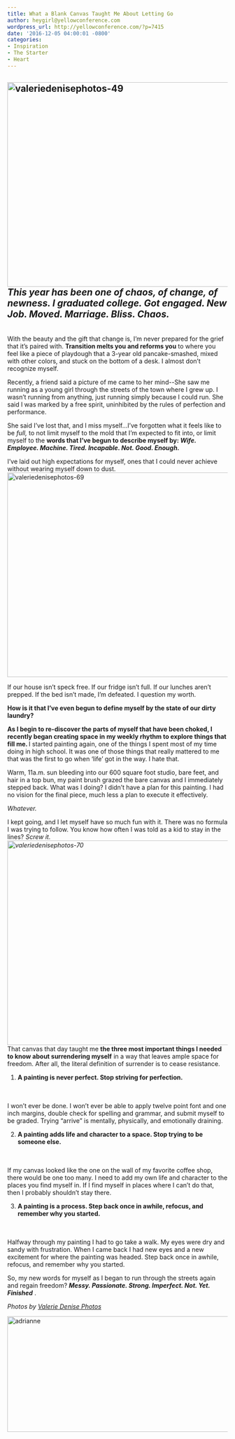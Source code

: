 ```yaml
---
title: What a Blank Canvas Taught Me About Letting Go
author: heygirl@yellowconference.com
wordpress_url: http://yellowconference.com/?p=7415
date: '2016-12-05 04:00:01 -0800'
categories:
- Inspiration
- The Starter
- Heart
---
```

<h2> <a href="http://yellowconference.com/wp-content/uploads/2016/12/ValerieDenisePhotos-49.jpg"><img class="aligncenter size-full wp-image-7416" src="http://yellowconference.com/wp-content/uploads/2016/12/ValerieDenisePhotos-49.jpg" alt="valeriedenisephotos-49" width="700" height="467" /></a><em><strong>This year has been one of chaos, of change, of newness. I graduated college. Got engaged. New Job. Moved. Marriage. Bliss. Chaos. </strong></em> </h2><br />
 With the beauty and the gift that change is, I&rsquo;m never prepared for the grief that it&rsquo;s paired with.  <b>Transition melts you and reforms you</b>  to where you feel like a piece of playdough that a 3-year old pancake-smashed, mixed with other colors, and stuck on the bottom of a desk. I almost don&rsquo;t recognize myself.  </p>
<p> Recently, a friend said a picture of me came to her mind--She saw me running as a young girl through the streets of the town where I grew up. I wasn&rsquo;t running from anything, just running simply because I could run. She said I was marked by a free spirit, uninhibited by the rules of perfection and performance.  </p>
<p> She said I&rsquo;ve lost that, and I miss myself...I&rsquo;ve forgotten what it feels like to be  <i> full, </i>  to not limit myself to the mold that I&rsquo;m expected to fit into, or limit myself to the  <b>words that I&rsquo;ve begun to describe myself by: </b><b><i>Wife. Employee. Machine. Tired. Incapable. Not. Good. Enough.</i></b></p>
<p> I&rsquo;ve laid out high expectations for myself, ones that I could never achieve without wearing myself down to dust.<a href="http://yellowconference.com/wp-content/uploads/2016/12/ValerieDenisePhotos-69.jpg"><img class="aligncenter size-full wp-image-7419" src="http://yellowconference.com/wp-content/uploads/2016/12/ValerieDenisePhotos-69.jpg" alt="valeriedenisephotos-69" width="700" height="467" /></a>  </p>
<p> If our house isn&rsquo;t speck free. If our fridge isn&rsquo;t full. If our lunches aren&rsquo;t prepped. If the bed isn&rsquo;t made, I&rsquo;m defeated. I question my worth.  </p>
<p><b>How is it that I&rsquo;ve even begun to define myself by the state of our dirty laundry? </b></p>
<p><b>As I begin to re-discover the parts of myself that have been choked, I recently began creating space in my weekly rhythm to explore things that fill me. </b> I started painting again, one of the things I spent most of my time doing in high school. It was one of those things that really mattered to me that was the first to go when &lsquo;life&rsquo; got in the way. I hate that. </p>
<p> Warm, 11a.m. sun bleeding into our 600 square foot studio, bare feet, and hair in a top bun, my paint brush grazed the bare canvas and I immediately stepped back. What was I doing? I didn&rsquo;t have a plan for this painting. I had no vision for the final piece, much less a plan to execute it effectively. </p>
<p><i> Whatever.  </i></p>
<p> I kept going, and I let myself have so much fun with it. There was no formula I was trying to follow. You know how often I was told as a kid to stay in the lines?  <i> Screw it.<a href="http://yellowconference.com/wp-content/uploads/2016/12/ValerieDenisePhotos-70.jpg"><img class="aligncenter size-full wp-image-7418" src="http://yellowconference.com/wp-content/uploads/2016/12/ValerieDenisePhotos-70.jpg" alt="valeriedenisephotos-70" width="700" height="467" /></a> </i> That canvas that day taught me  <b>the three most important things I needed to know about surrendering myself</b>  in a way that leaves ample space for freedom. After all, the literal definition of surrender is to cease resistance. &nbsp;&nbsp; </p>
<ol>
<li><b> A painting is never perfect. Stop striving for perfection. </b></li><br />
</ol><br />
 I won&rsquo;t ever be done. I won&rsquo;t ever be able to apply twelve point font and one inch margins, double check for spelling and grammar, and submit myself to be graded. Trying &ldquo;arrive&rdquo; is mentally, physically, and emotionally draining.  </p>
<ol start="2">
<li><b> A painting adds life and character to a space. Stop trying to be someone else.</b></li><br />
</ol><br />
 If my canvas looked like the one on the wall of my favorite coffee shop, there would be one too many. I need to add my own life and character to the places you find myself in. If I find myself in places where I can&rsquo;t do that, then I probably shouldn&rsquo;t stay there. </p>
<ol start="3">
<li><b> A painting is a process. Step back once in awhile, refocus, and remember why you started.</b></li><br />
</ol><br />
 Halfway through my painting I had to go take a walk. My eyes were dry and sandy with frustration. When I came back I had new eyes and a new excitement for where the painting was headed. Step back once in awhile, refocus, and remember why you started.<a href="http://yellowconference.com/wp-content/uploads/2016/12/ValerieDenisePhotos-50.jpg"><br />
</a> </p>
<p> So, my new words for myself as I began to run through the streets again and regain freedom?  <b><i>Messy. Passionate. Strong. Imperfect. Not. Yet. Finished</i></b> . </p>
<p><i>Photos by <a href="http://www.valeriedenisephotos.com/" target="_blank">Valerie Denise Photos</a>&nbsp;</i></p>
<p><a href="https://www.instagram.com/adrianneverheyen/" target="_blank"><img class="aligncenter size-full wp-image-7443" src="http://yellowconference.com/wp-content/uploads/2016/12/ADRIANNE1.jpg" alt="adrianne" width="700" height="264" /></a></p>
